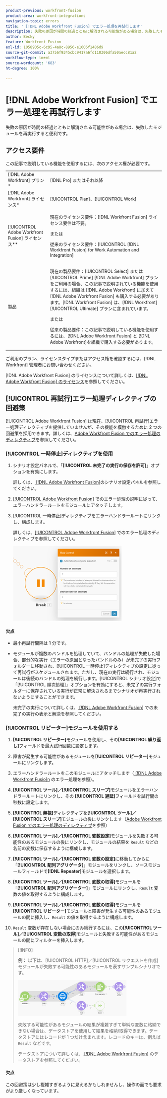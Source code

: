 ```yaml
---
product-previous: workfront-fusion
product-area: workfront-integrations
navigation-topic: errors
title: ' [!DNL Adobe Workfront Fusion] でエラー処理を再試行します'
description: 失敗の原因が時間の経過とともに解消される可能性がある場合は、失敗したモジュールを数回再実行すると便利です。
author: Becky
feature: Workfront Fusion
exl-id: 1058905c-6c95-4a8c-8956-e1606f1486d9
source-git-commit: a3756f9345cbc9417a6fd110306dfa50aecc81a2
workflow-type: tm+mt
source-wordcount: '683'
ht-degree: 100%

---
```


# [!DNL Adobe Workfront Fusion] でエラー処理を再試行します

失敗の原因が時間の経過とともに解消される可能性がある場合は、失敗したモジュールを再実行すると便利です。

## アクセス要件

この記事で説明している機能を使用するには、次のアクセス権が必要です。

<table style="table-layout:auto">
 <col> 
 <col> 
 <tbody> 
  <tr> 
   <td role="rowheader">[!DNL Adobe Workfront] プラン*</td> 
   <td> <p>[!DNL Pro] またはそれ以降</p> </td> 
  </tr> 
  <tr data-mc-conditions=""> 
   <td role="rowheader">[!DNL Adobe Workfront] ライセンス*</td> 
   <td> <p>[!UICONTROL Plan]、[!UICONTROL Work]</p> </td> 
  </tr> 
  <tr> 
   <td role="rowheader">[!UICONTROL Adobe Workfront Fusion] ライセンス**</td> 
   <td>
   <p>現在のライセンス要件：[!DNL Workfront Fusion] ライセンス要件は不要。</p>
   <p>または</p>
   <p>従来のライセンス要件：[!UICONTROL [!DNL Workfront Fusion] for Work Automation and Integration] </p>
   </td> 
  </tr> 
  <tr> 
   <td role="rowheader">製品</td> 
   <td>
   <p>現在の製品要件：[!UICONTROL Select] または [!UICONTROL Prime] [!DNL Adobe Workfront] プランをご利用の場合、この記事で説明されている機能を使用するには、組織は [!DNL Adobe Workfront] に加えて [!DNL Adobe Workfront Fusion] も購入する必要があります。[!DNL Workfront Fusion] は、[!DNL Workfront] [!UICONTROL Ultimate] プランに含まれています。</p>
   <p>または</p>
   <p>従来の製品要件：この記事で説明している機能を使用するには、[!DNL Adobe Workfront Fusion] と [!DNL Adobe Workfront]を組織で購入する必要があります。</p>
   </td> 
  </tr> 
 </tbody> 
</table>

ご利用のプラン、ライセンスタイプまたはアクセス権を確認するには、[!DNL Workfront] 管理者にお問い合わせください。

[!DNL Adobe Workfront Fusion] のライセンスについて詳しくは、[[!DNL Adobe Workfront Fusion]  のライセンス](../../workfront-fusion/get-started/license-automation-vs-integration.md)を参照してください。

## [!UICONTROL 再試行]エラー処理ディレクティブの回避策

[!UICONTROL Adobe Workfront Fusion] は現在、[!UICONTROL 再試行]エラー処理ディレクティブを提供していませんが、その機能を模倣するために 2 つの回避策を採用できます。詳しくは、[Adobe Workfront Fusion でのエラー処理のディレクティブ](../../workfront-fusion/errors/directives-for-error-handling.md)を参照してください。

### [!UICONTROL 一時停止]ディレクティブを使用

1. シナリオ設定パネルで、「**[!UICONTROL 未完了の実行の保存を許可]**」オプションを有効にします。

   詳しくは、[ [!DNL Adobe Workfront Fusion]](../../workfront-fusion/scenarios/scenario-settings-panel.md)のシナリオ設定パネルを参照してください。

1. [[!UICONTROL Adobe Workfront Fusion]](../../workfront-fusion/errors/error-handling.md) でのエラー処理の説明に従って、エラーハンドラールートをモジュールにアタッチします。
1. [!UICONTROL 一時停止]ディレクティブをエラーハンドラールートにリンクし、構成します。

   詳しくは、[[!UICONTROL Adobe Workfront Fusion]](../../workfront-fusion/errors/directives-for-error-handling.md) でのエラー処理のディレクティブを参照してください。

   ![](assets/break-directive-350x241.png)

#### 欠点

* 最小再試行間隔は 1 分です。
* モジュールが複数のバンドルを処理していて、バンドルの処理が失敗した場合、部分的な実行（エラーの原因となったバンドルのみ）が未完了の実行フォルダーに移動され、[!UICONTROL 一時停止]ディレクティブの設定に従って再試行がスケジュールされます。ただし、現在の実行は続行され、モジュールは後続のバンドルの処理を続行します。[!UICONTROL シナリオ設定]で「[!UICONTROL 順次処理]」オプションを有効にすると、未完了の実行フォルダーに保存されている実行が正常に解決されるまでシナリオが再実行されないようにすることができます。

  未完了の実行について詳しくは、[ [!DNL Adobe Workfront Fusion]](../../workfront-fusion/scenarios/view-and-resolve-incomplete-executions.md) での未完了の実行の表示と解決を参照してください。

### [!UICONTROL リピーター]モジュールを使用する

1. **[!UICONTROL リピーター]**&#x200B;モジュールを使用し、その&#x200B;**[!UICONTROL 繰り返し]**&#x200B;フィールドを最大試行回数に設定します。
1. 障害が発生する可能性があるモジュールを&#x200B;**[!UICONTROL リピーター]**&#x200B;モジュールにリンクします。
1. エラーハンドラールートをこのモジュールにアタッチします（[ [!DNL Adobe Workfront Fusio]n](../../workfront-fusion/errors/error-handling.md) のエラー処理を参照）。
1. **[!UICONTROL ツール]／[!UICONTROL スリープ]**&#x200B;モジュールをエラーハンドラールートにリンクし、その **[!UICONTROL 遅延]**&#x200B;フィールドを試行間の秒数に設定します。

1. **[!UICONTROL 無視]**&#x200B;ディレクティブを&#x200B;**[!UICONTROL ツール]／[!UICONTROL スリープ]**&#x200B;モジュールの後にリンクします（[Adobe Workfront Fusion でのエラー処理のディレクティブ](../../workfront-fusion/errors/directives-for-error-handling.md)を参照）

1. **[!UICONTROL ツール]／[!UICONTROL 変数設定]**&#x200B;モジュールを失敗する可能性のあるモジュールの後にリンクし、モジュールの結果を `Result` などの名前の変数に保存するように構成します。

1. **[!UICONTROL ツール]／[!UICONTROL 変数の設定]**&#x200B;に移動してからに「**[!UICONTROL 配列アグリゲータ]**」モジュールをリンクし、ソースモジュールフィールドで&#x200B;**[!DNL Repeater]**&#x200B;モジュールを選択します。

1. **[!UICONTROL ツール]／[!UICONTROL 変数の取得]**&#x200B;モジュールを「**[!UICONTROL 配列アグリゲーター]**」モジュールにリンクし、`Result` 変数の値を取得するように構成します。

1. **[!UICONTROL ツール]／[!UICONTROL 変数の取得]**&#x200B;モジュールを&#x200B;**[!UICONTROL リピーター]**&#x200B;モジュールと障害が発生する可能性のあるモジュールの間に挿入し、`Result` の値を取得するように構成します。

1. `Result` 変数が存在しない場合にのみ続行するには、この&#x200B;**[!UICONTROL ツール]／[!UICONTROL 変数の取得]**&#x200B;モジュールと失敗する可能性があるモジュールの間にフィルターを挿入します。

>[!INFO]
>
>**例：** 以下は、[!UICONTROL HTTP]／[!UICONTROL リクエストを作成]モジュールが失敗する可能性のあるモジュールを表すサンプルシナリオです。
>
>![](assets/http-make-request-350x116.png)
>
>失敗する可能性があるモジュールの結果が複雑すぎて単純な変数に格納できない場合は、データストアを使用して結果を格納/取得できます。データストアにはレコードが 1 つだけ含まれます。レコードのキーは、例えば `Result` などです。
>
>データストアについて詳しくは、[ [!DNL Adobe Workfront Fusion]](../../workfront-fusion/modules/data-stores.md) のデータストアを参照してください。

#### 欠点

この回避策は少し複雑すぎるように見えるかもしれませんし、操作の面でも要求がより厳しくなっています。
